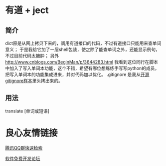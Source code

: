 # 有道 + ject

## 简介

  dict原是从网上拷贝下来的，调用有道接口的代码，不过有道接口只能用来查单词意义；
  于是我给它加了一层shell包装，使之除了能查单词之外，还能显示例句，不过目前代码太臃肿；
  另外 http://www.cnblogs.com/BeginMan/p/3644283.html
  我看到这位同行在脚本中加入了写入单词本功能，这个不错，希望有哪位想练练手写写python的成员，
  把写入单词本的功能集成进来，并对代码加以优化。
  .gitignore 是我从[开源gitignore样本](http://git.oschina.net/oscstudio/gitignore)里头拷出来的。

## 用法

  translate [单词或短语]


 # 良心友情链接

[腾讯QQ群快速检索](http://u.720life.cn/s/8cf73f7c)

[软件免费开发论坛](http://u.720life.cn/s/bbb01dc0)
